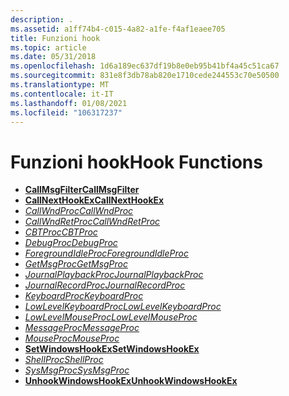 ```yaml
---
description: .
ms.assetid: a1ff74b4-c015-4a82-a1fe-f4af1eaee705
title: Funzioni hook
ms.topic: article
ms.date: 05/31/2018
ms.openlocfilehash: 1d6a189ec637df19b8e0eb95b41bf4a45c51ca67
ms.sourcegitcommit: 831e8f3db78ab820e1710cede244553c70e50500
ms.translationtype: MT
ms.contentlocale: it-IT
ms.lasthandoff: 01/08/2021
ms.locfileid: "106317237"
---
```

# <a name="hook-functions"></a><span data-ttu-id="6276f-103">Funzioni hook</span><span class="sxs-lookup"><span data-stu-id="6276f-103">Hook Functions</span></span>

-   [<span data-ttu-id="6276f-104">**CallMsgFilter**</span><span class="sxs-lookup"><span data-stu-id="6276f-104">**CallMsgFilter**</span></span>](/windows/win32/api/winuser/nf-winuser-callmsgfiltera)
-   [<span data-ttu-id="6276f-105">**CallNextHookEx**</span><span class="sxs-lookup"><span data-stu-id="6276f-105">**CallNextHookEx**</span></span>](/windows/win32/api/winuser/nf-winuser-callnexthookex)
-   <span data-ttu-id="6276f-106">[*CallWndProc*](/previous-versions/windows/desktop/legacy/ms644975(v=vs.85))</span><span class="sxs-lookup"><span data-stu-id="6276f-106">[*CallWndProc*](/previous-versions/windows/desktop/legacy/ms644975(v=vs.85))</span></span>
-   [<span data-ttu-id="6276f-107">*CallWndRetProc*</span><span class="sxs-lookup"><span data-stu-id="6276f-107">*CallWndRetProc*</span></span>](/windows/win32/api/winuser/nc-winuser-hookproc)
-   <span data-ttu-id="6276f-108">[*CBTProc*](/previous-versions/windows/desktop/legacy/ms644977(v=vs.85))</span><span class="sxs-lookup"><span data-stu-id="6276f-108">[*CBTProc*](/previous-versions/windows/desktop/legacy/ms644977(v=vs.85))</span></span>
-   <span data-ttu-id="6276f-109">[*DebugProc*](/previous-versions/windows/desktop/legacy/ms644978(v=vs.85))</span><span class="sxs-lookup"><span data-stu-id="6276f-109">[*DebugProc*](/previous-versions/windows/desktop/legacy/ms644978(v=vs.85))</span></span>
-   <span data-ttu-id="6276f-110">[*ForegroundIdleProc*](/previous-versions/windows/desktop/legacy/ms644980(v=vs.85))</span><span class="sxs-lookup"><span data-stu-id="6276f-110">[*ForegroundIdleProc*](/previous-versions/windows/desktop/legacy/ms644980(v=vs.85))</span></span>
-   [<span data-ttu-id="6276f-111">*GetMsgProc*</span><span class="sxs-lookup"><span data-stu-id="6276f-111">*GetMsgProc*</span></span>](getmsgproc.md)
-   [<span data-ttu-id="6276f-112">*JournalPlaybackProc*</span><span class="sxs-lookup"><span data-stu-id="6276f-112">*JournalPlaybackProc*</span></span>](journalplaybackproc.md)
-   [<span data-ttu-id="6276f-113">*JournalRecordProc*</span><span class="sxs-lookup"><span data-stu-id="6276f-113">*JournalRecordProc*</span></span>](journalrecordproc.md)
-   [<span data-ttu-id="6276f-114">*KeyboardProc*</span><span class="sxs-lookup"><span data-stu-id="6276f-114">*KeyboardProc*</span></span>](keyboardproc.md)
-   [<span data-ttu-id="6276f-115">*LowLevelKeyboardProc*</span><span class="sxs-lookup"><span data-stu-id="6276f-115">*LowLevelKeyboardProc*</span></span>](lowlevelkeyboardproc.md)
-   [<span data-ttu-id="6276f-116">*LowLevelMouseProc*</span><span class="sxs-lookup"><span data-stu-id="6276f-116">*LowLevelMouseProc*</span></span>](lowlevelmouseproc.md)
-   [<span data-ttu-id="6276f-117">*MessageProc*</span><span class="sxs-lookup"><span data-stu-id="6276f-117">*MessageProc*</span></span>](messageproc.md)
-   [<span data-ttu-id="6276f-118">*MouseProc*</span><span class="sxs-lookup"><span data-stu-id="6276f-118">*MouseProc*</span></span>](mouseproc.md)
-   [<span data-ttu-id="6276f-119">**SetWindowsHookEx**</span><span class="sxs-lookup"><span data-stu-id="6276f-119">**SetWindowsHookEx**</span></span>](/windows/win32/api/winuser/nf-winuser-setwindowshookexa)
-   [<span data-ttu-id="6276f-120">*ShellProc*</span><span class="sxs-lookup"><span data-stu-id="6276f-120">*ShellProc*</span></span>](shellproc.md)
-   [<span data-ttu-id="6276f-121">*SysMsgProc*</span><span class="sxs-lookup"><span data-stu-id="6276f-121">*SysMsgProc*</span></span>](sysmsgproc.md)
-   [<span data-ttu-id="6276f-122">**UnhookWindowsHookEx**</span><span class="sxs-lookup"><span data-stu-id="6276f-122">**UnhookWindowsHookEx**</span></span>](/windows/win32/api/winuser/nf-winuser-unhookwindowshookex)

 

 
